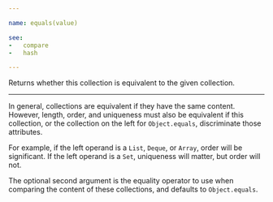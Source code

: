```yaml
---

name: equals(value)

see:
-   compare
-   hash

---
```


Returns whether this collection is equivalent to the given collection.

---

In general, collections are equivalent if they have the same content.
However, length, order, and uniqueness must also be equivalent if this collection,
or the collection on the left for `Object.equals`, discriminate those
attributes.

For example, if the left operand is a `List`, `Deque`, or `Array`, order will be
significant.
If the left operand is a `Set`, uniqueness will matter, but order will not.

The optional second argument is the equality operator to use when comparing the
content of these collections, and defaults to `Object.equals`.

